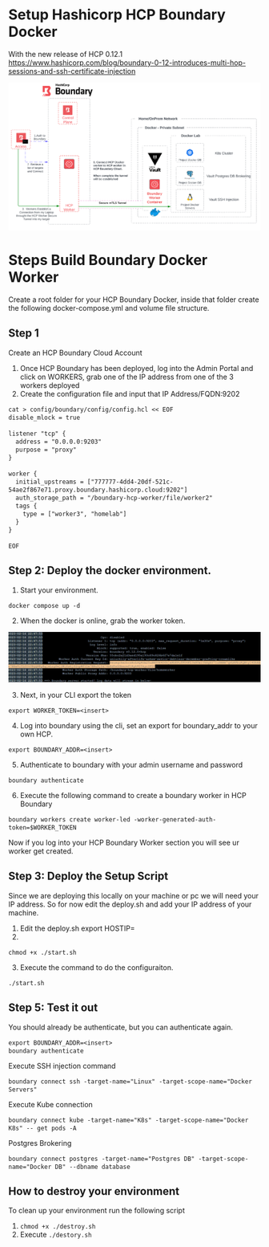# Setup Hashicorp HCP Boundary Docker

With the new release of HCP 0.12.1
https://www.hashicorp.com/blog/boundary-0-12-introduces-multi-hop-sessions-and-ssh-certificate-injection

![title](./images/dockerlab_v1.png)

# Steps Build Boundary Docker Worker
Create a root folder for your HCP Boundary Docker, inside that folder create the following docker-compose.yml and volume file structure.

## Step 1
Create an HCP Boundary Cloud Account

1. Once HCP Boundary has been deployed, log into the Admin Portal and click on WORKERS, grab one of the IP address from one of the 3 workers deployed
2. Create the configuration file and input that IP Address/FQDN:9202 

```
cat > config/boundary/config/config.hcl << EOF
disable_mlock = true

listener "tcp" {
  address = "0.0.0.0:9203"
  purpose = "proxy"
}

worker {
  initial_upstreams = ["777777-4dd4-20df-521c-54ae2f867e71.proxy.boundary.hashicorp.cloud:9202"]
  auth_storage_path = "/boundary-hcp-worker/file/worker2"
  tags {
    type = ["worker3", "homelab"]
  }
}

EOF
```
## Step 2: Deploy the docker environment. 

1. Start your environment.
 
```
docker compose up -d
```

2. When the docker is online, grab the worker token.

![title](./images/dockerhcp.png)

3. Next, in your CLI export the token

```
export WORKER_TOKEN=<insert>
```

4. Log into boundary using the cli, set an export for boundary_addr to your own HCP.

```
export BOUNDARY_ADDR=<insert>
```

5. Authenticate to boundary with your admin username and password

```
boundary authenticate 
```

6. Execute the following command to create a boundary worker in HCP Boundary

```
boundary workers create worker-led -worker-generated-auth-token=$WORKER_TOKEN
```

Now if you log into your HCP Boundary Worker section you will see ur worker get created.


## Step 3: Deploy the Setup Script
Since we are deploying this locally on your machine or pc we will need your IP address. So for now edit the deploy.sh and add your IP address of your machine. 

1. Edit the deploy.sh export HOSTIP=<insert your pc ip>
2. 

``` 
chmod +x ./start.sh 
```
3. Execute the command to do the configuraiton.

```
./start.sh
```


## Step 5: Test it out
You should already be authenticate, but you can authenticate again.  
```
export BOUNDARY_ADDR=<insert>
boundary authenticate 
```

Execute SSH injection command

```
boundary connect ssh -target-name="Linux" -target-scope-name="Docker Servers"
```


Execute Kube connection 

```
boundary connect kube -target-name="K8s" -target-scope-name="Docker K8s" -- get pods -A
```


Postgres Brokering 

```
boundary connect postgres -target-name="Postgres DB" -target-scope-name="Docker DB" --dbname database
```

## How to destroy your environment
To clean up your environment run the following script
1. ``` chmod +x ./destroy.sh ```
3. Execute ``` ./destory.sh  ```